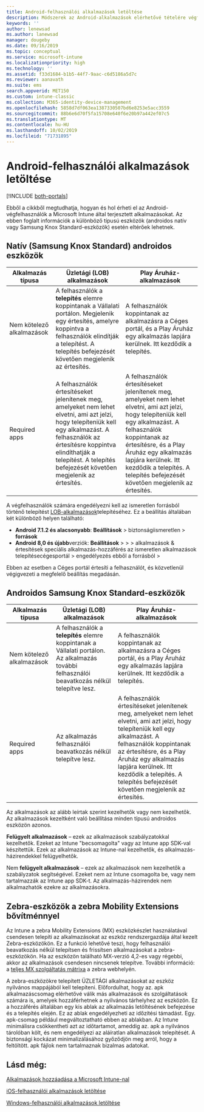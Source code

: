 ```yaml
---
title: Android-felhasználói alkalmazások letöltése
description: Módszerek az Android-alkalmazások elérhetővé tételére végfelhasználók számára
keywords: ''
author: lenewsad
ms.author: lanewsad
manager: dougeby
ms.date: 09/16/2019
ms.topic: conceptual
ms.service: microsoft-intune
ms.localizationpriority: high
ms.technology: ''
ms.assetid: f33d1684-b1b5-44f7-9aac-c6d5186a5d7c
ms.reviewer: aanavath
ms.suite: ems
search.appverid: MET150
ms.custom: intune-classic
ms.collection: M365-identity-device-management
ms.openlocfilehash: 5858d7df063ea1387330507bd6e8253e5acc3559
ms.sourcegitcommit: 88b6e6d70f5fa15708e640f6e20b97a442ef07c5
ms.translationtype: MT
ms.contentlocale: hu-HU
ms.lasthandoff: 10/02/2019
ms.locfileid: "71731895"
---
```

# <a name="how-your-android-users-get-their-apps"></a>Android-felhasználói alkalmazások letöltése

[!INCLUDE [both-portals](../../intune-classic/includes/note-for-both-portals.md)]

Ebből a cikkből megtudhatja, hogyan és hol érheti el az Android-végfelhasználók a Microsoft Intune által terjesztett alkalmazásokat. Az ebben foglalt információk a különböző típusú eszközök (androidos natív vagy Samsung Knox Standard-eszközök) esetén eltérőek lehetnek.

## <a name="native-non-samsung-knox-standard-android-devices"></a>Natív (Samsung Knox Standard) androidos eszközök

| Alkalmazás típusa | Üzletági (LOB) alkalmazások | Play Áruház-alkalmazások  |
| ------------- |-------------| -----|
| Nem kötelező alkalmazások      | A felhasználók a **telepítés** elemre koppintanak a Vállalati portálon. Megjelenik egy értesítés, amelyre koppintva a felhasználók elindítják a telepítést. A telepítés befejezését követően megjelenik az értesítés. | A felhasználók koppintanak az alkalmazásra a Céges portál, és a Play Áruház egy alkalmazás lapjára kerülnek. Itt kezdődik a telepítés.|
| Required apps      | A felhasználók értesítéseket jelenítenek meg, amelyeket nem lehet elvetni, ami azt jelzi, hogy telepíteniük kell egy alkalmazást. A felhasználók az értesítésre koppintva elindíthatják a telepítést. A telepítés befejezését követően megjelenik az értesítés.    | A felhasználók értesítéseket jelenítenek meg, amelyeket nem lehet elvetni, ami azt jelzi, hogy telepíteniük kell egy alkalmazást. A felhasználók koppintanak az értesítésre, és a Play Áruház egy alkalmazás lapjára kerülnek. Itt kezdődik a telepítés. A telepítés befejezését követően megjelenik az értesítés. |

A végfelhasználók számára engedélyezni kell az ismeretlen forrásból történő telepítést [LOB-alkalmazások](../apps/lob-apps-android.md)telepítéséhez. Ez a beállítás általában két különböző helyen található:

* **Android 7.1.2 és alacsonyabb**: **Beállítások** > biztonságiismeretlen > **források**
* **Android 8,0 és újabb**verziók: **Beállítások** >  >  > alkalmazások & értesítések speciális alkalmazás-hozzáférés az ismeretlen alkalmazások telepítésecégesportál > engedélyezés ebből a forrásból > 

Ebben az esetben a Céges portál értesíti a felhasználót, és közvetlenül végigvezeti a megfelelő beállítás megadásán. 

## <a name="samsung-knox-standard-android-devices"></a>Androidos Samsung Knox Standard-eszközök

| Alkalmazás típusa | Üzletági (LOB) alkalmazások | Play Áruház-alkalmazások  |
| ------------- |-------------| -----|
| Nem kötelező alkalmazások      | A felhasználók a **telepítés** elemre koppintanak a Vállalati portálon. Az alkalmazás további felhasználói beavatkozás nélkül telepítve lesz. | A felhasználók koppintanak az alkalmazásra a Céges portál, és a Play Áruház egy alkalmazás lapjára kerülnek. Itt kezdődik a telepítés.|
| Required apps      | Az alkalmazás felhasználói beavatkozás nélkül telepítve lesz.    | A felhasználók értesítéseket jelenítenek meg, amelyeket nem lehet elvetni, ami azt jelzi, hogy telepíteniük kell egy alkalmazást. A felhasználók koppintanak az értesítésre, és a Play Áruház egy alkalmazás lapjára kerülnek. Itt kezdődik a telepítés. A telepítés befejezését követően megjelenik az értesítés. |

Az alkalmazások az alább leírtak szerint kezelhetők vagy nem kezelhetők. Az alkalmazások kezeltként való beállítása minden típusú androidos eszközön azonos.

**Felügyelt alkalmazások** – ezek az alkalmazások szabályzatokkal kezelhetők. Ezeket az Intune "becsomagolta" vagy az Intune app SDK-val készítettük. Ezek az alkalmazások az Intune-nal kezelhetők, és alkalmazás-házirendekkel felügyelhetők.

Nem **felügyelt alkalmazások** – ezek az alkalmazások nem kezelhetők a szabályzatok segítségével. Ezeket nem az Intune csomagolta be, vagy nem tartalmazzák az Intune app SDK-t. Az alkalmazás-házirendek nem alkalmazhatók ezekre az alkalmazásokra.

## <a name="zebra-devices-with-zebra-mobility-extensions"></a>Zebra-eszközök a zebra Mobility Extensions bővítménnyel

Az Intune a zebra Mobility Extensions (MX) eszközkészlet használatával csendesen telepíti az alkalmazásokat az eszköz rendszergazdája által kezelt Zebra-eszközökön. Ez a funkció lehetővé teszi, hogy felhasználói beavatkozás nélkül telepítsen és frissítsen alkalmazásokat a zebra-eszközökön. Ha az eszközön található MX-verzió 4,2-es vagy régebbi, akkor az alkalmazások csendesen nincsenek telepítve. További információ: a [teljes MX szolgáltatás mátrixa](http://techdocs.zebra.com/mx/compatibility/) a zebra webhelyén.

A zebra-eszközökre telepített ÜZLETÁGI alkalmazásokat az eszköz nyilvános mappájából kell telepíteni. Előfordulhat, hogy az. apk alkalmazáscsomag elérhetővé válik más alkalmazások és szolgáltatások számára is, amelyek hozzáférhetnek a nyilvános tárhelyhez az eszközön. Ez a hozzáférés általában egy kis ablak az alkalmazás letöltésének befejezése és a telepítés elején. Ez az ablak engedélyezheti az időzítési támadást. Egy. apk-csomag például megváltoztatható ebben az ablakban. Az Intune minimálisra csökkentheti azt az időtartamot, ameddig az. apk a nyilvános tárolóban költ, és nem engedélyezi az aláíratlan alkalmazások telepítését. A biztonsági kockázat minimalizálásához győződjön meg arról, hogy a feltöltött. apk fájlok nem tartalmaznak bizalmas adatokat.

## <a name="see-also"></a>Lásd még:

[Alkalmazások hozzáadása a Microsoft Intune-nal](../apps/apps-add.md)

[iOS-felhasználói alkalmazások letöltése](end-user-apps-ios.md)

[Windows-felhasználói alkalmazások letöltése](end-user-apps-windows.md)
